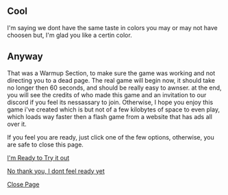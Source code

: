 <!-- Game Has initiated -->

## Cool
I'm saying we dont have the same taste in colors you may or may not have choosen but, I'm glad you like a certin color.

## Anyway
That was a Warmup Section, to make sure the game was working and not directing you to a dead page. The real game will begin now, it should take no longer then 60 seconds, and should be really easy to awnser. at the end, you will see the credits of who made this game and an invitation to our discord if you feel its nessassary to join. Otherwise, I hope you enjoy this game i've created which is but not of a few kilobytes of space to even play, which loads way faster then a flash game from a website that has ads all over it.

If you feel you are ready, just click one of the few options, otherwise, you are safe to close this page.

[I'm Ready to Try it out](../section2/A1.md)

[No thank you, I dont feel ready yet](https://github.com/zeropointbruh)

[Close Page](https://google.com)


<!-- Game Has Loaded -->